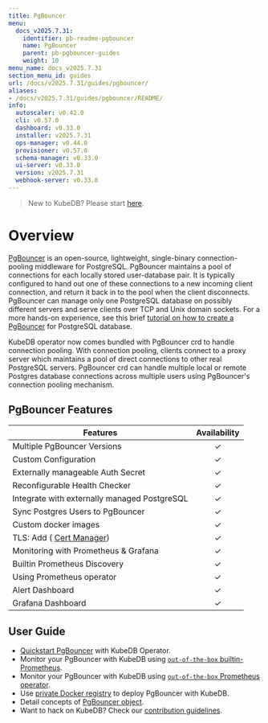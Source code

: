 ```yaml
---
title: PgBouncer
menu:
  docs_v2025.7.31:
    identifier: pb-readme-pgbouncer
    name: PgBouncer
    parent: pb-pgbouncer-guides
    weight: 10
menu_name: docs_v2025.7.31
section_menu_id: guides
url: /docs/v2025.7.31/guides/pgbouncer/
aliases:
- /docs/v2025.7.31/guides/pgbouncer/README/
info:
  autoscaler: v0.42.0
  cli: v0.57.0
  dashboard: v0.33.0
  installer: v2025.7.31
  ops-manager: v0.44.0
  provisioner: v0.57.0
  schema-manager: v0.33.0
  ui-server: v0.33.0
  version: v2025.7.31
  webhook-server: v0.33.0
---
```


> New to KubeDB? Please start [here](/docs/v2025.7.31/README).

# Overview

[PgBouncer](https://pgbouncer.github.io/) is an open-source, lightweight, single-binary connection-pooling middleware for PostgreSQL. PgBouncer maintains a pool of connections for each locally stored user-database pair. It is typically configured to hand out one of these connections to a new incoming client connection, and return it back in to the pool when the client disconnects. PgBouncer can manage only one PostgreSQL database on possibly different servers and serve clients over TCP and Unix domain sockets. For a more hands-on experience, see this brief [tutorial on how to create a PgBouncer](https://pgdash.io/blog/pgbouncer-connection-pool.html) for PostgreSQL database.

KubeDB operator now comes bundled with PgBouncer crd to handle connection pooling. With connection pooling, clients connect to a proxy server which maintains a pool of direct connections to other real PostgreSQL servers. PgBouncer crd can handle multiple local or remote Postgres database connections across multiple users using PgBouncer's connection pooling mechanism.

## PgBouncer Features

| Features                                                    | Availability |
|-------------------------------------------------------------| :----------: |
| Multiple PgBouncer Versions                                 |   &#10003;   |
| Custom Configuration                                        |   &#10003;   |
| Externally manageable Auth Secret                           |   &#10003;   |
| Reconfigurable Health Checker                               |   &#10003;   |
| Integrate with externally managed PostgreSQL                |   &#10003;   |
| Sync Postgres Users to PgBouncer                            |   &#10003;   |
| Custom docker images                                        |   &#10003;   |
| TLS: Add ( [Cert Manager]((https://cert-manager.io/docs/))) |   &#10003;   |
| Monitoring with Prometheus & Grafana                        |   &#10003;   |
| Builtin Prometheus Discovery                                |   &#10003;   |
| Using Prometheus operator                                   |   &#10003;   |
| Alert Dashboard                                             |   &#10003;   |
| Grafana Dashboard                                           |   &#10003;   |

## User Guide

- [Quickstart PgBouncer](/docs/v2025.7.31/guides/pgbouncer/quickstart/quickstart) with KubeDB Operator.
- Monitor your PgBouncer with KubeDB using [`out-of-the-box` builtin-Prometheus](/docs/v2025.7.31/guides/pgbouncer/monitoring/using-builtin-prometheus).
- Monitor your PgBouncer with KubeDB using [`out-of-the-box` Prometheus operator](/docs/v2025.7.31/guides/pgbouncer/monitoring/using-prometheus-operator).
- Use [private Docker registry](/docs/v2025.7.31/guides/pgbouncer/private-registry/using-private-registry) to deploy PgBouncer with KubeDB.
- Detail concepts of [PgBouncer object](/docs/v2025.7.31/guides/pgbouncer/concepts/pgbouncer).
- Want to hack on KubeDB? Check our [contribution guidelines](/docs/v2025.7.31/CONTRIBUTING).
